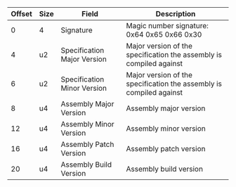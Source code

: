 Offset  | Size  | Field                         | Description
---     | ---   | ---                           | ---
0       | 4     | Signature                     | Magic number signature: 0x64 0x65 0x66 0x30
4       | u2    | Specification Major Version   | Major version of the specification the assembly is compiled against
6       | u2    | Specification Minor Version   | Major version of the specification the assembly is compiled against
8       | u4    | Assembly Major Version        | Assembly major version
12      | u4    | Assembly Minor Version        | Assembly minor version
16      | u4    | Assembly Patch Version        | Assembly patch version
20      | u4    | Assembly Build Version        | Assembly build version
